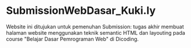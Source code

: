 # SubmissionWebDasar_Kuki.ly
Website ini ditujukan untuk pemenuhan Submission: tugas akhir membuat halaman website menggunakan teknik semantic HTML dan layouting pada course "Belajar Dasar Pemrograman Web" di Dicoding.
